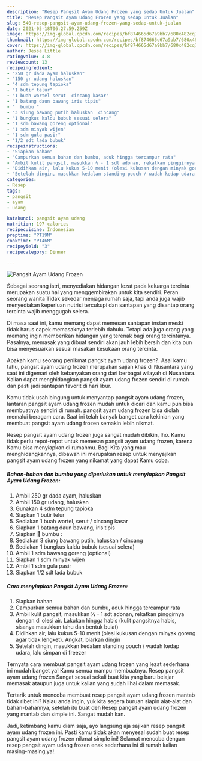 ```yaml
---
description: "Resep Pangsit Ayam Udang Frozen yang sedap Untuk Jualan"
title: "Resep Pangsit Ayam Udang Frozen yang sedap Untuk Jualan"
slug: 540-resep-pangsit-ayam-udang-frozen-yang-sedap-untuk-jualan
date: 2021-05-18T06:27:59.259Z
image: https://img-global.cpcdn.com/recipes/bf874665d67a9bb7/680x482cq70/pangsit-ayam-udang-frozen-foto-resep-utama.jpg
thumbnail: https://img-global.cpcdn.com/recipes/bf874665d67a9bb7/680x482cq70/pangsit-ayam-udang-frozen-foto-resep-utama.jpg
cover: https://img-global.cpcdn.com/recipes/bf874665d67a9bb7/680x482cq70/pangsit-ayam-udang-frozen-foto-resep-utama.jpg
author: Jesse Little
ratingvalue: 4.8
reviewcount: 13
recipeingredient:
- "250 gr dada ayam haluskan"
- "150 gr udang haluskan"
- "4 sdm tepung tapioka"
- "1 butir telur"
- "1 buah wortel serut  cincang kasar"
- "1 batang daun bawang iris tipis"
- "  bumbu "
- "3 siung bawang putih haluskan  cincang"
- "1 bungkus kaldu bubuk sesuai selera"
- "1 sdm bawang goreng optional"
- "1 sdm minyak wijen"
- "1 sdm gula pasir"
- "1/2 sdt lada bubuk"
recipeinstructions:
- "Siapkan bahan"
- "Campurkan semua bahan dan bumbu, aduk hingga tercampur rata"
- "Ambil kulit pangsit, masukkan ½ - 1 sdt adonan, rekatkan pinggirnya dengan di olesi air. Lakukan hingga habis (kulit pangsitnya habis, sisanya masukkan tahu dan bentuk bulat)"
- "Didihkan air, lalu kukus 5-10 menit (olesi kukusan dengan minyak goreng agar tidak lengket). Angkat, biarkan dingin"
- "Setelah dingin, masukkan kedalam standing pouch / wadah kedap udara, lalu simpan di freezer"
categories:
- Resep
tags:
- pangsit
- ayam
- udang

katakunci: pangsit ayam udang 
nutrition: 197 calories
recipecuisine: Indonesian
preptime: "PT19M"
cooktime: "PT46M"
recipeyield: "3"
recipecategory: Dinner

---
```



![Pangsit Ayam Udang Frozen](https://img-global.cpcdn.com/recipes/bf874665d67a9bb7/680x482cq70/pangsit-ayam-udang-frozen-foto-resep-utama.jpg)

Sebagai seorang istri, menyediakan hidangan lezat pada keluarga tercinta merupakan suatu hal yang menggembirakan untuk kita sendiri. Peran seorang  wanita Tidak sekedar menjaga rumah saja, tapi anda juga wajib menyediakan keperluan nutrisi tercukupi dan santapan yang disantap orang tercinta wajib menggugah selera.

Di masa  saat ini, kamu memang dapat memesan santapan instan meski tidak harus capek memasaknya terlebih dahulu. Tetapi ada juga orang yang memang ingin memberikan hidangan yang terenak bagi orang tercintanya. Pasalnya, memasak yang dibuat sendiri akan jauh lebih bersih dan kita pun bisa menyesuaikan sesuai masakan kesukaan orang tercinta. 



Apakah kamu seorang penikmat pangsit ayam udang frozen?. Asal kamu tahu, pangsit ayam udang frozen merupakan sajian khas di Nusantara yang saat ini digemari oleh kebanyakan orang dari berbagai wilayah di Nusantara. Kalian dapat menghidangkan pangsit ayam udang frozen sendiri di rumah dan pasti jadi santapan favorit di hari libur.

Kamu tidak usah bingung untuk menyantap pangsit ayam udang frozen, lantaran pangsit ayam udang frozen mudah untuk dicari dan kamu pun bisa membuatnya sendiri di rumah. pangsit ayam udang frozen bisa diolah memalui beragam cara. Saat ini telah banyak banget cara kekinian yang membuat pangsit ayam udang frozen semakin lebih nikmat.

Resep pangsit ayam udang frozen juga sangat mudah dibikin, lho. Kamu tidak perlu repot-repot untuk memesan pangsit ayam udang frozen, karena Kamu bisa menyiapkan di rumahmu. Bagi Kita yang mau menghidangkannya, dibawah ini merupakan resep untuk menyajikan pangsit ayam udang frozen yang nikamat yang dapat Kamu coba.

<!--inarticleads1-->

##### Bahan-bahan dan bumbu yang diperlukan untuk menyiapkan Pangsit Ayam Udang Frozen:

1. Ambil 250 gr dada ayam, haluskan
1. Ambil 150 gr udang, haluskan
1. Gunakan 4 sdm tepung tapioka
1. Siapkan 1 butir telur
1. Sediakan 1 buah wortel, serut / cincang kasar
1. Siapkan 1 batang daun bawang, iris tipis
1. Siapkan  🥥 bumbu :
1. Sediakan 3 siung bawang putih, haluskan / cincang
1. Sediakan 1 bungkus kaldu bubuk (sesuai selera)
1. Ambil 1 sdm bawang goreng (optional)
1. Siapkan 1 sdm minyak wijen
1. Ambil 1 sdm gula pasir
1. Siapkan 1/2 sdt lada bubuk




<!--inarticleads2-->

##### Cara menyiapkan Pangsit Ayam Udang Frozen:

1. Siapkan bahan
1. Campurkan semua bahan dan bumbu, aduk hingga tercampur rata
1. Ambil kulit pangsit, masukkan ½ - 1 sdt adonan, rekatkan pinggirnya dengan di olesi air. Lakukan hingga habis (kulit pangsitnya habis, sisanya masukkan tahu dan bentuk bulat)
1. Didihkan air, lalu kukus 5-10 menit (olesi kukusan dengan minyak goreng agar tidak lengket). Angkat, biarkan dingin
1. Setelah dingin, masukkan kedalam standing pouch / wadah kedap udara, lalu simpan di freezer




Ternyata cara membuat pangsit ayam udang frozen yang lezat sederhana ini mudah banget ya! Kamu semua mampu membuatnya. Resep pangsit ayam udang frozen Sangat sesuai sekali buat kita yang baru belajar memasak ataupun juga untuk kalian yang sudah lihai dalam memasak.

Tertarik untuk mencoba membuat resep pangsit ayam udang frozen mantab tidak ribet ini? Kalau anda ingin, yuk kita segera buruan siapin alat-alat dan bahan-bahannya, setelah itu buat deh Resep pangsit ayam udang frozen yang mantab dan simple ini. Sangat mudah kan. 

Jadi, ketimbang kamu diam saja, ayo langsung aja sajikan resep pangsit ayam udang frozen ini. Pasti kamu tiidak akan menyesal sudah buat resep pangsit ayam udang frozen nikmat simple ini! Selamat mencoba dengan resep pangsit ayam udang frozen enak sederhana ini di rumah kalian masing-masing,ya!.

